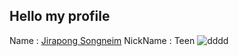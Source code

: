   ## Hello my profile ##
  
  Name : [Jirapong Songneim](https://www.facebook.com/profile.php?id=100012714318389) 
  NickName : Teen
  ![dddd](https://www.facebook.com/photo?fbid=1088096108290856&set=a.129029970864146)
